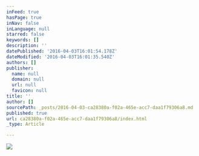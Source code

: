 ```yaml
---
inFeed: true
hasPage: true
inNav: false
inLanguage: null
starred: false
keywords: []
description: ''
datePublished: '2016-04-03T16:01:54.178Z'
dateModified: '2016-04-03T16:01:35.540Z'
authors: []
publisher:
  name: null
  domain: null
  url: null
  favicon: null
title: ''
author: []
sourcePath: _posts/2016-04-03-ca28380a-f02a-465e-acc7-daa1f79306a8.md
published: true
url: ca28380a-f02a-465e-acc7-daa1f79306a8/index.html
_type: Article

---
```

![](https://the-grid-user-content.s3-us-west-2.amazonaws.com/28154ae6-007a-4037-bf0d-3426011e3e3b.jpg)